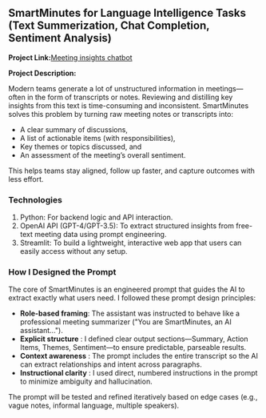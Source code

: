 ## SmartMinutes for Language Intelligence Tasks (Text Summerization, Chat Completion, Sentiment Analysis)

**Project Link:**<a href="https://github.com/dilruu89/GENAI/tree/main/30-day-genai/chatbot-01" target="_blank">Meeting insights chatbot</a>

**Project Description:** 

Modern teams generate a lot of unstructured information in meetings—often in the form of transcripts or notes. Reviewing and distilling key insights from this text is time-consuming and inconsistent. SmartMinutes solves this problem by turning raw meeting notes or transcripts into:

- A clear summary of discussions,
- A list of actionable items (with responsibilities),
- Key themes or topics discussed, and
- An assessment of the meeting’s overall sentiment.
  
This helps teams stay aligned, follow up faster, and capture outcomes with less effort.

### Technologies 
1. Python: For backend logic and API interaction.
2. OpenAI API (GPT-4/GPT-3.5): To extract structured insights from free-text meeting data using prompt engineering.
3. Streamlit: To build a lightweight, interactive web app that users can easily access without any setup.

### How I Designed the Prompt

The core of SmartMinutes is an engineered prompt that guides the AI to extract exactly what users need. I followed these prompt design principles:

- **Role-based framing**: The assistant was instructed to behave like a professional meeting summarizer ("You are SmartMinutes, an AI assistant...").
- **Explicit structure** : I defined clear output sections—Summary, Action Items, Themes, Sentiment—to ensure predictable, parseable results.
- **Context awareness** : The prompt includes the entire transcript so the AI can extract relationships and intent across paragraphs.
- **Instructional clarity** : I used direct, numbered instructions in the prompt to minimize ambiguity and hallucination.

The prompt will be tested and refined iteratively based on edge cases (e.g., vague notes, informal language, multiple speakers).

